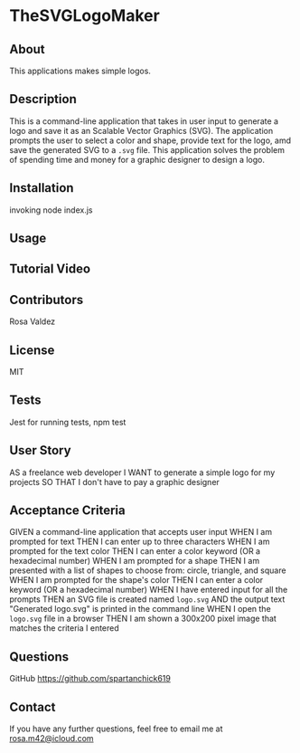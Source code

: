 # TheSVGLogoMaker

## About
This applications makes simple logos. 

## Description
This is a command-line application that takes in user input to generate a logo and save it as an Scalable Vector Graphics (SVG). The application prompts the user to select a color and shape, provide text for the logo, amd save the generated SVG to a `.svg` file. This application solves the problem of spending time and money for a graphic designer to design a logo. 

## Installation
invoking node index.js

## Usage
## Tutorial Video

## Contributors
Rosa Valdez

## License

MIT

## Tests
Jest for running tests, npm test

## User Story

AS a freelance web developer
I WANT to generate a simple logo for my projects
SO THAT I don't have to pay a graphic designer

## Acceptance Criteria 

GIVEN a command-line application that accepts user input
WHEN I am prompted for text
THEN I can enter up to three characters
WHEN I am prompted for the text color
THEN I can enter a color keyword (OR a hexadecimal number)
WHEN I am prompted for a shape
THEN I am presented with a list of shapes to choose from: circle, triangle, and square
WHEN I am prompted for the shape's color
THEN I can enter a color keyword (OR a hexadecimal number)
WHEN I have entered input for all the prompts
THEN an SVG file is created named `logo.svg`
AND the output text "Generated logo.svg" is printed in the command line
WHEN I open the `logo.svg` file in a browser
THEN I am shown a 300x200 pixel image that matches the criteria I entered

## Questions
GitHub https://github.com/spartanchick619

## Contact 

If you have any further questions, feel free to email me at rosa.m42@icloud.com